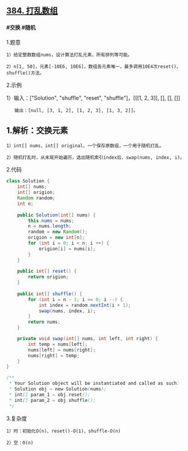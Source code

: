 ## [384. 打乱数组](https://leetcode.cn/problems/shuffle-an-array/description/)

#### #交换 #随机
1.题意

    1）给定整数数组nums，设计算法打乱元素，所有排列等可能。

    2）n[1, 50]，元素[-10E6, 10E6]，数组各元素唯一，最多调用10E4次reset()、shuffle()方法。

2.示例

1）输入：["Solution", "shuffle", "reset", "shuffle"]，[[[1, 2, 3]], [], [], []]

       输出：[null, [3, 1, 2], [1, 2, 3], [1, 3, 2]]。

## 1.解析：交换元素

    1）int[] nums、int[] original，一个保存原数组，一个用于随机打乱。

    2）随机打乱时，从末尾开始遍历，选出随机索引index后，swap(nums, index, i)。

2.代码
```java
class Solution {
    int[] nums;
    int[] origion;
    Random random;
    int n;
    
    public Solution(int[] nums) {
        this.nums = nums;
        n = nums.length;
        random = new Random();
        origion = new int[n];
        for (int i = 0; i < n; i ++) {
            origion[i] = nums[i];
        } 
    }
    
    public int[] reset() {
        return origion;
    }
    
    public int[] shuffle() {
        for (int i = n - 1; i >= 0; i --) {
            int index = random.nextInt(i + 1);
            swap(nums, index, i);
        }
        return nums;
    }

    private void swap(int[] nums, int left, int right) {
        int temp = nums[left];
        nums[left] = nums[right];
        nums[right] = temp;        
    }
}

/**
 * Your Solution object will be instantiated and called as such:
 * Solution obj = new Solution(nums);
 * int[] param_1 = obj.reset();
 * int[] param_2 = obj.shuffle();
 */
```

3.复杂度

    1）时：初始化O(n)、reset()-O(1)、shuffle-O(n)

    2）空：O(n)